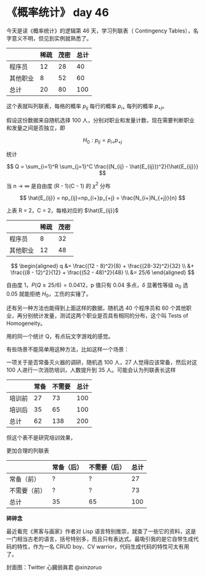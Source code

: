 # 《概率统计》 day 46

今天是读《概率统计》的逻辑第 46 天，学习列联表（ Contingency Tables），名字意义不明，但见到实例就熟悉了。

||稀疏|茂密|总计|
|--|--|--|--|
|程序员|12|28|40|
|其他职业|8|52|60|
|总计|20|80|100|

这个表就叫列联表，每格的概率 $p_{ij}$ 每行的概率 $p_{i+}$ 每列的概率 $p_{+j}$。

假设这份数据来自随机选择 100 人，分别对职业和发量计数，现在需要判断职业和发量之间是否独立，即

$$
H_0: p_{ij} = p_{i+}p_{+j}
$$

统计

$$
Q = \sum_{i=1}^R \sum_{j=1}^C \frac{(N_{ij} - \hat{E_{ij}})^2}{\hat{E_{ij}}}
$$

当 n -> ∞ 是自由度 (R - 1)(C - 1) 的 $\chi^2$ 分布

$$
\hat{E_{ij}} = np_{ij}=np_{i+}p_{+j} = \frac{N_{i+}N_{+j}}{n}
$$

上表 R = 2，C = 2，每格对应的 $\hat{E_{ij}}$

||稀疏|茂密|
|--|--|--|
|程序员|8|32|
|其他职业|12|48|

$$
\begin{aligned}
q &= \frac{(12 - 8)^2}{8} + \frac{(28-32)^2}{32} \\
&+ \frac{(8 - 12)^2}{12} + \frac{(52 - 48)^2}{48} \\
&= 25/6
\end{aligned}
$$

自由度 1，$P(Q \ge 25/6) = 0.0412$，p 值只有 0.04 多点，$\delta$ 显著性等级 $\alpha_0$ 选 0.05 就能拒绝 $H_0$，工伤的实锤了。

还有另一种方法也能得到上面这样的数据，随机选 40 个程序员和 60 个其他职业，再分别统计发量，测试这两个职业是否具有相同的分布，这个叫 Tests of Homogeneity。

用的同一个统计 Q，有点玩文字游戏的感觉。

有些场景不能简单用这种方法，比如这样一个场景：

一项关于是否常备灭火器的调研，随机选 100 人，27 人觉得应该常备，然后对这 100 人进行一次消防培训，人数提升到 35 人。可能会认为列联表长这样

||常备|不需要|总计|
|--|--|--|--|
|培训前|27|73|100|
|培训后|35|65|100|
|总计|62|138|200|

但这个表不是研究培训效果，

更加合理的列联表

||常备（后）|不需要（后）|总计|
|--|--|--|--|
|常备（前）|?|?|27|
|不需要（前）|?|?|73|
|总计|35|65|100|

**碎碎念**

最近看完《黑客与画家》作者对 Lisp 语言特别推崇，就查了一些它的资料，这是一门相当古老的语言，括号特别多，而且只有表达式。最吸引我的是它自带生成代码的特性，作为一名 CRUD boy、CV warrior，代码生成代码的特性可太有用了。

封面图：Twitter 心臓弱眞君 @xinzoruo